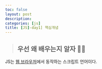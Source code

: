 ```yaml
---
toc: false
layout: post
description: 
categories: [js]
title: [JS]-day1] 핵심개념
---
```


>##  우선 왜 배우는지 알자 🤷‍♀️
<p>JS는 <u>웹 브라우저</u>에서 동작하는 스크립트 언어이다.</p>
